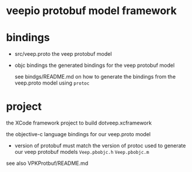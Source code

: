 veepio protobuf model framework
===

bindings
===

- src/veep.proto
    the veep protobuf model

- objc bindings
    the generated bindings for the veep protobuf model
    
  see bindgs/README.md on how to generate the bindings from the veep.proto model using `protoc`
    
project
===

the XCode framework project to build dotveep.xcframework

    
the objective-c language bindings for our veep.proto model 

- version of protobuf must match the version of protoc used to generate our veep protobuf models
    `Veep.pbobjc.h` 
    `Veep.pbobjc.m`
    
    
see also
VPKProtbuf/README.md


